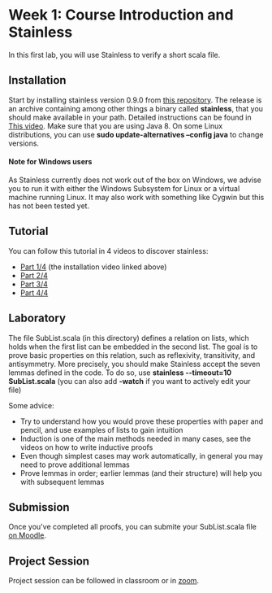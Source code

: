 # Week 1: Course Introduction and Stainless

In this first lab, you will use Stainless to verify a short scala file.

## Installation

Start by installing stainless version 0.9.0 from [this repository](https://github.com/epfl-lara/stainless/releases). The release is an archive containing among other things a binary called **stainless**, that you should make available in your path. Detailed instructions can be found in [This video](https://tube.switch.ch/videos/03edee61). Make sure that you are using Java 8. On some Linux distributions, you can use **sudo update-alternatives –config java** to change versions. 

#### Note for Windows users

As Stainless currently does not work out of the box on Windows, we advise you to run it with either the Windows Subsystem for Linux or a virtual machine running Linux. It may also work with something like Cygwin but this has not been tested yet.

## Tutorial

You can follow this tutorial in 4 videos to discover stainless:

- [Part 1/4](https://tube.switch.ch/videos/03edee61) (the installation video linked above)
- [Part 2/4](https://tube.switch.ch/videos/c22ea3e8)
- [Part 3/4](https://tube.switch.ch/videos/7f57f7a9)
- [Part 4/4](https://tube.switch.ch/videos/2a9fd35c)

## Laboratory
The file SubList.scala (in this directory) defines a relation on lists, which holds when the first list can be embedded in the second list. The goal is to prove basic properties on this relation, such as reflexivity, transitivity, and antisymmetry. More precisely, you should make Stainless accept the seven lemmas defined in the code. To do so, use **stainless --timeout=10 SubList.scala** (you can also add **-watch** if you want to actively edit your file)

 Some advice:

- Try to understand how you would prove these properties with paper and pencil, and use examples of lists to gain intuition
- Induction is one of the main methods needed in many cases, see the videos on how to write inductive proofs
- Even though simplest cases may work automatically, in general you may need to prove additional lemmas
- Prove lemmas in order; earlier lemmas (and their structure) will help you with subsequent lemmas

## Submission
Once you've completed all proofs, you can submite your SubList.scala file [on Moodle](https://moodle.epfl.ch/mod/assign/view.php?id=1092878).

## Project Session
Project session can be followed in classroom or in [zoom](https://epfl.zoom.us/j/69030789600).
